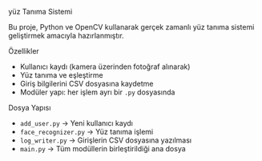yüz Tanıma Sistemi 

Bu proje, Python ve OpenCV kullanarak gerçek zamanlı yüz tanıma sistemi geliştirmek amacıyla hazırlanmıştır. 

 Özellikler

- Kullanıcı kaydı (kamera üzerinden fotoğraf alınarak)
- Yüz tanıma ve eşleştirme
- Giriş bilgilerini CSV dosyasına kaydetme
- Modüler yapı: her işlem ayrı bir `.py` dosyasında

 Dosya Yapısı

- `add_user.py` → Yeni kullanıcı kaydı
- `face_recognizer.py` → Yüz tanıma işlemi
- `log_writer.py` → Girişlerin CSV dosyasına yazılması
- `main.py` → Tüm modüllerin birleştirildiği ana dosya
